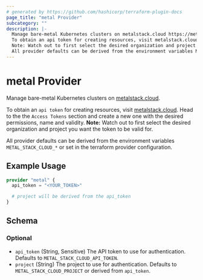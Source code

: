 ```yaml
---
# generated by https://github.com/hashicorp/terraform-plugin-docs
page_title: "metal Provider"
subcategory: ""
description: |-
  Manage bare-metal Kubernetes clusters on metalstack.cloud https://metalstack.cloud.
  To obtain an api token for creating resources, visit metalstack.cloud https://metalstack.cloud. Head to the the Access Tokens section and create a new one with the desired permissions, name and validity.
  Note: Watch out to first select the desired organization and project you want the token to be valid for.
  All provider defaults can be derived from the environment variables METAL_STACK_CLOUD_* or set in the terraform provider configuration.
---
```


# metal Provider

Manage bare-metal Kubernetes clusters on [metalstack.cloud](https://metalstack.cloud).

To obtain an `api token` for creating resources, visit [metalstack.cloud](https://metalstack.cloud). Head to the the `Access Tokens` section and create a new one with the desired permissions, name and validity. 
**Note:** Watch out to first select the desired organization and project you want the token to be valid for. 

All provider defaults can be derived from the environment variables `METAL_STACK_CLOUD_*` or set in the terraform provider configuration.

## Example Usage

```terraform
provider "metal" {
  api_token = "<YOUR_TOKEN>"

  # project will be derived from the api_token
}
```

<!-- schema generated by tfplugindocs -->
## Schema

### Optional

- `api_token` (String, Sensitive) The API token to use for authentication. Defaults to `METAL_STACK_CLOUD_API_TOKEN`.
- `project` (String) The project to use for authentication. Defaults to `METAL_STACK_CLOUD_PROJECT` or derived from `api_token`.
